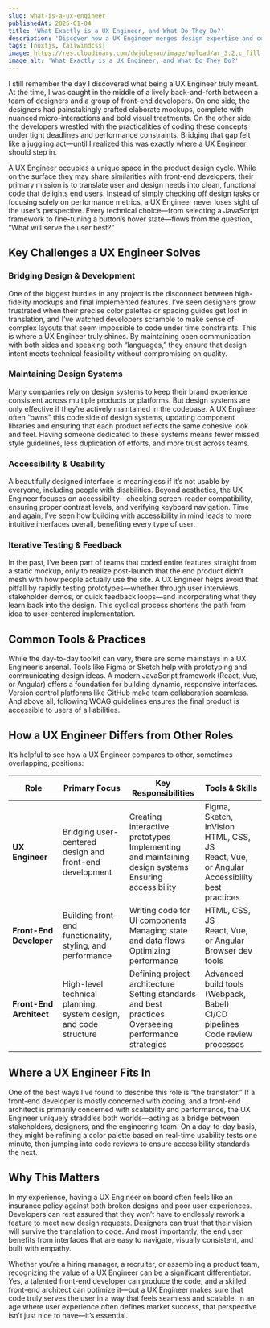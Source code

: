 ```yaml
---
slug: what-is-a-ux-engineer
publishedAt: 2025-01-04
title: 'What Exactly is a UX Engineer, and What Do They Do?'
description: 'Discover how a UX Engineer merges design expertise and coding skills to create user-focused digital experiences. Learn what challenges they solve, the tools they use, and how this role differs from a standard front-end developer or architect.'
tags: [nuxtjs, tailwindcss]
image: https://res.cloudinary.com/dwjulenau/image/upload/ar_3:2,c_fill,dpr_auto,f_auto,fl_progressive,q_auto/v1743962453/josh-portfolio/assets_task_01jr640wp5fhkbhaf2tvrataca_img_0.webp
image_alt: 'What Exactly is a UX Engineer, and What Do They Do?'
---
```


I still remember the day I discovered what being a UX Engineer truly meant. At the time, I was caught in the middle of a lively back-and-forth between a team of designers and a group of front-end developers. On one side, the designers had painstakingly crafted elaborate mockups, complete with nuanced micro-interactions and bold visual treatments. On the other side, the developers wrestled with the practicalities of coding these concepts under tight deadlines and performance constraints. Bridging that gap felt like a juggling act—until I realized this was exactly where a UX Engineer should step in.

A UX Engineer occupies a unique space in the product design cycle. While on the surface they may share similarities with front-end developers, their primary mission is to translate user and design needs into clean, functional code that delights end users. Instead of simply checking off design tasks or focusing solely on performance metrics, a UX Engineer never loses sight of the user’s perspective. Every technical choice—from selecting a JavaScript framework to fine-tuning a button’s hover state—flows from the question, “What will serve the user best?”

## Key Challenges a UX Engineer Solves
### Bridging Design & Development
One of the biggest hurdles in any project is the disconnect between high-fidelity mockups and final implemented features. I’ve seen designers grow frustrated when their precise color palettes or spacing guides get lost in translation, and I’ve watched developers scramble to make sense of complex layouts that seem impossible to code under time constraints. This is where a UX Engineer truly shines. By maintaining open communication with both sides and speaking both “languages,” they ensure that design intent meets technical feasibility without compromising on quality.

### Maintaining Design Systems
Many companies rely on design systems to keep their brand experience consistent across multiple products or platforms. But design systems are only effective if they’re actively maintained in the codebase. A UX Engineer often “owns” this code side of design systems, updating component libraries and ensuring that each product reflects the same cohesive look and feel. Having someone dedicated to these systems means fewer missed style guidelines, less duplication of efforts, and more trust across teams.

### Accessibility & Usability
A beautifully designed interface is meaningless if it’s not usable by everyone, including people with disabilities. Beyond aesthetics, the UX Engineer focuses on accessibility—checking screen-reader compatibility, ensuring proper contrast levels, and verifying keyboard navigation. Time and again, I’ve seen how building with accessibility in mind leads to more intuitive interfaces overall, benefiting every type of user.

### Iterative Testing & Feedback
In the past, I’ve been part of teams that coded entire features straight from a static mockup, only to realize post-launch that the end product didn’t mesh with how people actually use the site. A UX Engineer helps avoid that pitfall by rapidly testing prototypes—whether through user interviews, stakeholder demos, or quick feedback loops—and incorporating what they learn back into the design. This cyclical process shortens the path from idea to user-centered implementation.

## Common Tools & Practices
While the day-to-day toolkit can vary, there are some mainstays in a UX Engineer’s arsenal. Tools like Figma or Sketch help with prototyping and communicating design ideas. A modern JavaScript framework (React, Vue, or Angular) offers a foundation for building dynamic, responsive interfaces. Version control platforms like GitHub make team collaboration seamless. And above all, following WCAG guidelines ensures the final product is accessible to users of all abilities.

## How a UX Engineer Differs from Other Roles
It’s helpful to see how a UX Engineer compares to other, sometimes overlapping, positions:
<OverflowX>
<table>
<thead>
<tr>
<th>Role</th>
<th>Primary Focus</th>
<th>Key Responsibilities</th>
<th>Tools & Skills</th>
</tr>
</thead>
<tbody>
<tr>
<td><strong>UX Engineer</strong></td>
<td>Bridging user-centered design and front-end development</td>
<td>Creating interactive prototypes<br/>Implementing and maintaining design systems<br/>Ensuring accessibility</td>
<td>Figma, Sketch, InVision<br/>HTML, CSS, JS<br/>React, Vue, or Angular<br/>Accessibility best practices</td>
</tr>
<tr>
<td><strong>Front-End Developer</strong></td>
<td>Building front-end functionality, styling, and performance</td>
<td>Writing code for UI components<br/>Managing state and data flows<br/>Optimizing performance</td>
<td>HTML, CSS, JS<br/>React, Vue, or Angular<br/>Browser dev tools</td>
</tr>
<tr>
<td><strong>Front-End Architect</strong></td>
<td>High-level technical planning, system design, and code structure</td>
<td>Defining project architecture<br/>Setting standards and best practices<br/>Overseeing performance strategies</td>
<td>Advanced build tools (Webpack, Babel)<br/>CI/CD pipelines<br/>Code review processes</td>
</tr>
</tbody>
</table>
</OverflowX>

## Where a UX Engineer Fits In
One of the best ways I’ve found to describe this role is “the translator.” If a front-end developer is mostly concerned with coding, and a front-end architect is primarily concerned with scalability and performance, the UX Engineer uniquely straddles both worlds—acting as a bridge between stakeholders, designers, and the engineering team. On a day-to-day basis, they might be refining a color palette based on real-time usability tests one minute, then jumping into code reviews to ensure accessibility standards the next.

## Why This Matters
In my experience, having a UX Engineer on board often feels like an insurance policy against both broken designs and poor user experiences. Developers can rest assured that they won’t have to endlessly rework a feature to meet new design requests. Designers can trust that their vision will survive the translation to code. And most importantly, the end user benefits from interfaces that are easy to navigate, visually consistent, and built with empathy.

Whether you’re a hiring manager, a recruiter, or assembling a product team, recognizing the value of a UX Engineer can be a significant differentiator. Yes, a talented front-end developer can produce the code, and a skilled front-end architect can optimize it—but a UX Engineer makes sure that code truly serves the user in a way that feels seamless and scalable. In an age where user experience often defines market success, that perspective isn’t just nice to have—it’s essential.
